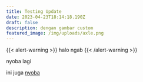 ```yaml
---
title: Testing Update
date: 2023-04-23T18:14:18.190Z
draft: false
description: dengan gambar custom
featured_image: /img/uploads/axle.png
---
```

{{< alert-warning >}}
halo ngab
{{< /alert-warning >}}

nyoba lagi

ini juga [nyoba](#)